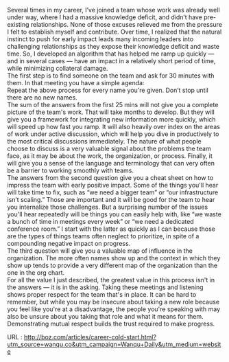   Several times in my career, I’ve joined a team whose work was already well 
under way, where I had a massive knowledge deficit, and didn’t have 
pre-existing relationships. None of those excuses relieved me from the pressure 
I felt to establish myself and contribute. Over time, I realized that the 
natural instinct to push for early impact leads many incoming leaders into 
challenging relationships as they expose their knowledge deficit and waste 
time. So, I developed an algorithm that has helped me ramp up quickly — and 
in several cases — have an impact in a relatively short period of time, while 
minimizing collateral damage.   
    The first step is to find someone on the team and ask for 30 minutes with them. 
In that meeting you have a simple agenda:  
    Repeat the above process for every name you're given. Don’t stop until there 
are no new names.  
    The sum of the answers from the first 25 mins will not give you a complete 
picture of the team's work. That will take months to develop. But they will 
give you a framework for integrating new information more quickly, which will 
speed up how fast you ramp. It will also heavily over index on the areas of 
work under active discussion, which will help you dive in productively to the 
most critical discussions immediately. The nature of what people choose to 
discuss is a very valuable signal about the problems the team face, as it may 
be about the work, the organization, or process. Finally, it will give you a 
sense of the language and terminology that can very often be a barrier to 
working smoothly with teams.  
    The answers from the second question give you a cheat sheet on how to impress 
the team with early positive impact. Some of the things you'll hear will take 
time to fix, such as “we need a bigger team” or “our infrastructure isn’t 
scaling.” Those are important and it will be good for the team to hear you 
internalize those challenges. But a surprising number of the issues you'll 
hear repeatedly will be things you can easily help with, like “we waste a 
bunch of time in meetings every week” or “we need a dedicated conference 
room.” I start with the latter as quickly as I can because those are the 
types of things teams often neglect to prioritize, in spite of a compounding 
negative impact on progress.  
    The third question will give you a valuable map of influence in the 
organization. The more often names show up and the context in which they show 
up tends to provide a very different map of 
the organization than the one in the org chart.  
    For all the value I just described, the greatest value in this process isn't 
in the answers — it is in the asking. Taking these meetings and listening 
shows proper respect for the team that's in place. It can be hard to remember, 
but while you may be insecure about taking a new role because you feel like 
you're at a disadvantage, the people you're speaking with may also be unsure 
about you taking that role and what it means for them. Demonstrating mutual 
respect builds the trust required to make progress.  
    
  URL : http://boz.com/articles/career-cold-start.html?utm_source=wanqu.co&utm_campaign=Wanqu+Daily&utm_medium=website